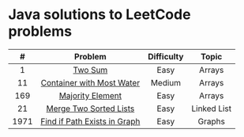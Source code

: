 # Java solutions to LeetCode problems


|  #   |                               Problem                                | Difficulty |    Topic    |
|:----:|:--------------------------------------------------------------------:| :---: |:-----------:|
|  1   |                  [Two Sum](java/arrays/TwoSum.java)                  | Easy |   Arrays    |
|  11  | [Container with Most Water](java/arrays/ContainerWithMostWater.java) | Medium |   Arrays    |
| 169  |         [Majority Element](java/arrays/MajorityElement.java)         | Easy |   Arrays    |
|  21  |    [Merge Two Sorted Lists](java/linked_lists/MergeTwoLists.java)    | Easy | Linked List |
| 1971 |    [Find if Path Exists in Graph](java/graphs/IsPathExists.java)     | Easy |   Graphs    |

